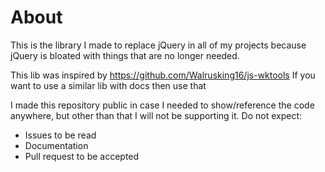# About
This is the library I made to replace jQuery in all of my projects because jQuery is bloated with things that are no longer needed.

This lib was inspired by https://github.com/Walrusking16/js-wktools
If you want to use a similar lib with docs then use that 

I made this repository public in case I needed to show/reference the code anywhere, but other than that I will not be supporting it. Do not expect:

- Issues to be read
- Documentation
- Pull request to be accepted
